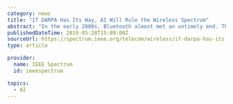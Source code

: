 ```yaml
---
category: news
title: "If DARPA Has Its Way, AI Will Rule the Wireless Spectrum"
abstract: "In the early 2000s, Bluetooth almost met an untimely end. The first Bluetooth devices struggled to avoid interfering with Wi-Fi routers, a higher-powered, more-established cohort on the radio spectrum, with which Bluetooth devices shared frequencies."
publishedDateTime: 2019-05-28T15:09:00Z
sourceUrl: https://spectrum.ieee.org/telecom/wireless/if-darpa-has-its-way-ai-will-rule-the-wireless-spectrum
type: article

provider:
  name: IEEE Spectrum
  id: ieeespectrum

topics:
  - AI
---
```

